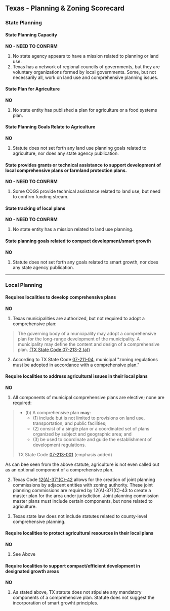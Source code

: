 ## Texas - Planning & Zoning Scorecard

### State Planning

#### State Planning Capacity

**NO - NEED TO CONFIRM**

1.  No state agency appears to have a mission related to planning or land use.
2.  Texas has a network of regional councils of governments, but they are voluntary organizations formed by local governments. Some, but not necessarily all, work on land use and comprehensive planning issues.

####  State Plan for Agriculture

**NO**

1.  No state entity has published a plan for agriculture or a food systems plan.

#### State Planning Goals Relate to Agriculture

**NO**

1.  Statute does not set forth any land use planning goals related to agriculture, nor does any state agency publication.

#### State provides grants or technical assistance to support development of local comprehensive plans or farmland protection plans.

**NO - NEED TO CONFIRM**

1.  Some COGS provide technical assistance related to land use, but need to confirm funding stream.

#### State tracking of local plans

**NO - NEED TO CONFIRM**

1.  No state entity has a mission related to land use planning.

#### State planning goals related to compact development/smart growth

**NO**

1.  Statute does not set forth any goals related to smart growth, nor does any state agency publication.

---

### Local Planning

#### Requires localities to develop comprehensive plans

**NO**

1.  Texas municipalities are authorized, but not required to adopt a comprehensive plan:

  > The governing body of a municipality may adopt a comprehensive plan for the long-range development of the municipality.  A municipality may define the content and design of a comprehensive plan. [(TX State Code 07-213-2 (a))](http://www.statutes.legis.state.tx.us/DocViewer.aspx?DocKey=LG%2fLG.213&Phrases=%22planning+commission%22&HighlightType=1&ExactPhrase=True&QueryText=%22planning+commission%22)

2.  According to TX State Code [07-211-04](http://www.statutes.legis.state.tx.us/DocViewer.aspx?DocKey=LG%2fLG.211&Phrases=%22planning+commission%22&HighlightType=1&ExactPhrase=True&QueryText=%22planning+commission%22), municipal "zoning regulations must be adopted in accordance with a comprehensive plan."

#### Require localities to address agricultural issues in their local plans

**NO**

1. All components of municipal comprehensive plans are elective; none are required:

  >   * (b)  A comprehensive plan **may**:
  >     - (1)  include but is not limited to provisions on land use, transportation, and public facilities;
  >     - (2)  consist of a single plan or a coordinated set of plans organized by subject and geographic area;  and
  >     - (3) be used to coordinate and guide the establishment of development regulations.
  >
  >TX State Code [07-213-001](http://www.statutes.legis.state.tx.us/DocViewer.aspx?DocKey=LG%2fLG.213&Phrases=%22planning+commission%22&HighlightType=1&ExactPhrase=True&QueryText=%22planning+commission%22) (emphasis added)

  As can bee seen from the above statute, agriculture is not even called out as an optional component of a comprehensive plan.

2.  Texas Code [12(A)-371(C)-42](http://www.statutes.legis.state.tx.us/Docs/LG/htm/LG.371.htm) allows for the creation of joint planning commissions by adjacent entities with zoning authority. These joint planning commissions are required by 12(A)-371(C)-43 to create a master plan for the area under jurisdiction. Joint planning commission master plans must include certain components, but none related to agriculture.

3.  Texas state law does not include statutes related to county-level comprehensive planning.

#### Require localities to protect agricultural resources in their local plans

**NO**

1.  See Above

#### Require localities to support compact/efficient development in designated growth areas

**NO**


1.  As stated above, TX statute does not stipulate any mandatory components of a comprehensive plan. Statute does not suggest the incorporation of smart growht principles.
